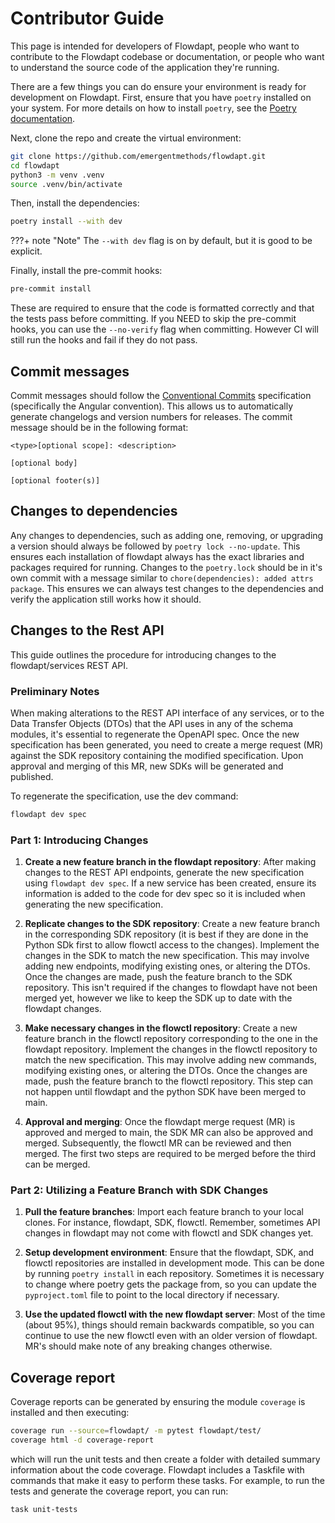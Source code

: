 # Contributor Guide

This page is intended for developers of Flowdapt, people who want to contribute to the Flowdapt codebase or documentation, or people who want to understand the source code of the application they're running.

There are a few things you can do ensure your environment is ready for development on Flowdapt. First, ensure that you have `poetry` installed on your system. For more details on how to install `poetry`, see the [Poetry documentation](https://python-poetry.org/docs/#installation).

Next, clone the repo and create the virtual environment:

```bash
git clone https://github.com/emergentmethods/flowdapt.git
cd flowdapt
python3 -m venv .venv
source .venv/bin/activate
```

Then, install the dependencies:

```bash
poetry install --with dev
```

???+ note "Note"
    The `--with dev` flag is on by default, but it is good to be explicit.

Finally, install the pre-commit hooks:

```bash
pre-commit install
```

These are required to ensure that the code is formatted correctly and that the tests pass before committing. If you NEED to skip the pre-commit hooks, you can use the `--no-verify` flag when committing. However CI will still run the hooks and fail if they do not pass.

## Commit messages

Commit messages should follow the [Conventional Commits](https://www.conventionalcommits.org/en/v1.0.0/) specification (specifically the Angular convention). This allows us to automatically generate changelogs and version numbers for releases. The commit message should be in the following format:

```
<type>[optional scope]: <description>

[optional body]

[optional footer(s)]
```

## Changes to dependencies

Any changes to dependencies, such as adding one, removing, or upgrading a version should always be followed by `poetry lock --no-update`. This ensures each installation of flowdapt always has the exact libraries and packages required for running. Changes to the `poetry.lock` should be in it's own commit with a message similar to `chore(dependencies): added attrs package`. This ensures we can always test changes to the dependencies and verify the application still works how it should.

## Changes to the Rest API

This guide outlines the procedure for introducing changes to the flowdapt/services REST API.

### Preliminary Notes

When making alterations to the REST API interface of any services, or to the Data Transfer Objects (DTOs) that the API uses in any of the schema modules, it's essential to regenerate the OpenAPI spec. Once the new specification has been generated, you need to create a merge request (MR) against the SDK repository containing the modified specification. Upon approval and merging of this MR, new SDKs will be generated and published.

To regenerate the specification, use the dev command:

```bash
flowdapt dev spec
```

### Part 1: Introducing Changes

1. **Create a new feature branch in the flowdapt repository**: After making changes to the REST API endpoints, generate the new specification using `flowdapt dev spec`. If a new service has been created, ensure its information is added to the code for dev spec so it is included when generating the new specification.

2. **Replicate changes to the SDK repository**: Create a new feature branch in the corresponding SDK repository (it is best if they are done in the Python SDk first to allow flowctl access to the changes). Implement the changes in the SDK to match the new specification. This may involve adding new endpoints, modifying existing ones, or altering the DTOs. Once the changes are made, push the feature branch to the SDK repository. This isn't required if the changes to flowdapt have not been merged yet, however we like to keep the SDK up to date with the flowdapt changes.

3. **Make necessary changes in the flowctl repository**: Create a new feature branch in the flowctl repository corresponding to the one in the flowdapt repository. Implement the changes in the flowctl repository to match the new specification. This may involve adding new commands, modifying existing ones, or altering the DTOs. Once the changes are made, push the feature branch to the flowctl repository. This step can not happen until flowdapt and the python SDK have been merged to main.

5. **Approval and merging**: Once the flowdapt merge request (MR) is approved and merged to main, the SDK MR can also be approved and merged. Subsequently, the flowctl MR can be reviewed and then merged. The first two steps are required to be merged before the third can be merged.

### Part 2: Utilizing a Feature Branch with SDK Changes

1. **Pull the feature branches**: Import each feature branch to your local clones. For instance, flowdapt, SDK, flowctl. Remember, sometimes API changes in flowdapt may not come with flowctl and SDK changes yet.

2. **Setup development environment**: Ensure that the flowdapt, SDK, and flowctl repositories are installed in development mode. This can be done by running `poetry install` in each repository. Sometimes it is necessary to change where poetry gets the package from, so you can update the `pyproject.toml` file to point to the local directory if necessary.

3. **Use the updated flowctl with the new flowdapt server**: Most of the time (about 95%), things should remain backwards compatible, so you can continue to use the new flowctl even with an older version of flowdapt. MR's should make note of any breaking changes otherwise.


## Coverage report

Coverage reports can be generated by ensuring the module `coverage` is installed and then executing:

```bash
coverage run --source=flowdapt/ -m pytest flowdapt/test/
coverage html -d coverage-report
```

which will run the unit tests and then create a folder with detailed summary information about the code coverage. Flowdapt includes a Taskfile with commands that make it easy to perform these tasks. For example, to run the tests and generate the coverage report, you can run:

```bash
task unit-tests
```